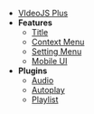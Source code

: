 - [VIdeoJS Plus](./README.md)
- **Features**
  - [Title](./features/title.md)
  - [Context Menu](./features/context-menu.md)
  - [Setting Menu](./features/setting-menu.md)
  - [Mobile UI](./features/mobile-ui.md)
- **Plugins**
  - [Audio](./demo/audio.md)
  - [Autoplay](./demo/autoplay.md)
  - [Playlist](./demo/playlist.md)
